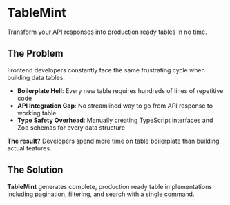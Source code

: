 # TableMint

Transform your API responses into production ready tables in no time.

## The Problem

Frontend developers constantly face the same frustrating cycle when building data tables:

* **Boilerplate Hell**: Every new table requires hundreds of lines of repetitive code
* **API Integration Gap**: No streamlined way to go from API response to working table
* **Type Safety Overhead**: Manually creating TypeScript interfaces and Zod schemas for every data structure

**The result?** Developers spend more time on table boilerplate than building actual features.

## The Solution

**TableMint** generates complete, production ready table implementations including pagination, filtering, and search with a single command.